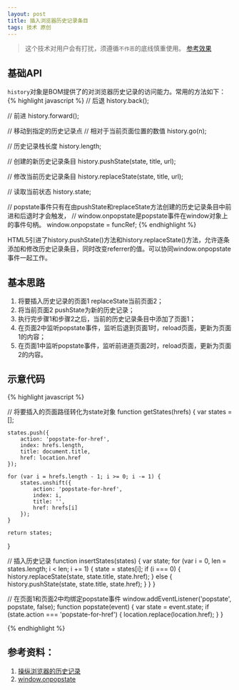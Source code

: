 ```yaml
---
layout: post
title: 插入浏览器历史记录条目
tags: 技术 原创
---
```


> 这个技术对用户会有打扰，须遵循`不作恶`的底线慎重使用。
> [参考效果](http://blog.sina.cn/dpool/blog/s/blog_4e64da9b0100dqoy.html?md=gd)

## 基础API
`history`对象是BOM提供了的对浏览器历史记录的访问能力。常用的方法如下：
{% highlight javascript %}
// 后退
history.back();

// 前进
history.forward();

// 移动到指定的历史记录点
// 相对于当前页面位置的数值
history.go(n);

// 历史记录栈长度
history.length;

// 创建的新历史记录条目
history.pushState(state, title, url);

// 修改当前历史记录条目
history.replaceState(state, title, url);

// 读取当前状态
history.state;

// popstate事件只有在由pushState和replaceState方法创建的历史记录条目中前进和后退时才会触发，
// window.onpopstate是popstate事件在window对象上的事件句柄。
window.onpopstate = funcRef;
{% endhighlight %}

HTML5引进了history.pushState()方法和history.replaceState()方法，允许逐条添加和修改历史记录条目，同时改变referrer的值。可以协同window.onpopstate事件一起工作。


## 基本思路
1. 将要插入历史记录的页面1 replaceState当前页面2；
2. 将当前页面2 pushState为新的历史记录；
3. 执行完步骤1和步骤2之后，当前的历史记录条目中添加了页面1；
4. 在页面2中监听popstate事件，监听后退到页面1时，reload页面，更新为页面1的内容；
5. 在页面1中监听popstate事件，监听前进道页面2时，reload页面，更新为页面2的内容。


## 示意代码
{% highlight javascript %}

// 将要插入的页面路径转化为state对象
function getStates(hrefs) {
    var states = [];

    states.push({
        action: 'popstate-for-href',
        index: hrefs.length,
        title: document.title,
        href: location.href
    });

    for (var i = hrefs.length - 1; i >= 0; i -= 1) {
        states.unshift({
            action: 'popstate-for-href',
            index: i,
            title: '',
            href: hrefs[i]
        });
    }

    return states;
}

// 插入历史记录
function insertStates(states) {
    var state;
    for (var i = 0, len = states.length; i < len; i += 1) {
        state = states[i];
        if (i === 0) {
            history.replaceState(state, state.title, state.href);
        } else {
            history.pushState(state, state.title, state.href);
        }
    }
}

// 在页面1和页面2中均绑定popstate事件
window.addEventListener('popstate', popstate, false);
function popstate(event) {
    var state = event.state;
    if (state.action === 'popstate-for-href') {
        location.replace(location.href);
    }
}

{% endhighlight %}


## 参考资料：
1. [操纵浏览器的历史记录](https://developer.mozilla.org/zh-CN/docs/DOM/Manipulating_the_browser_history)
2. [window.onpopstate](https://developer.mozilla.org/zh-CN/docs/Web/API/Window/onpopstate)


<script src="/assets/js/modify-history.js"></script>
